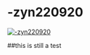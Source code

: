 # -zyn220920
[![-zyn220920](https://i.imgur.com/IwabYYo.jpeg "-zyn220920")](https://zyn.s-ul.eu/BWiYyaz3.osk)

##this is still a test
